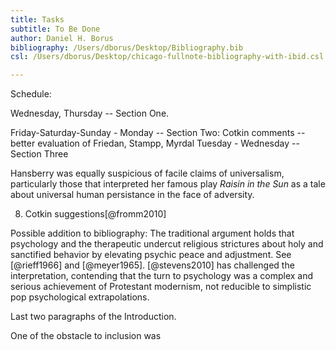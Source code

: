 ```yaml
---
title: Tasks
subtitle: To Be Done
author: Daniel H. Borus
bibliography: /Users/dborus/Desktop/Bibliography.bib
csl: /Users/dborus/Desktop/chicago-fullnote-bibliography-with-ibid.csl

---
```


Schedule:

Wednesday, Thursday -- Section One.

Friday-Saturday-Sunday - Monday -- Section Two: Cotkin comments -- better evaluation of Friedan, Stampp, Myrdal
Tuesday - Wednesday -- Section Three




Hansberry was equally suspicious of facile claims of universalism, particularly those that interpreted her famous play *Raisin in the Sun* as a tale about universal human persistance in the face of adversity.

8. Cotkin suggestions[@fromm2010]

Possible addition to bibliography: The traditional argument holds that psychology and the therapeutic undercut religious strictures about holy and sanctified behavior by elevating psychic peace and adjustment. See [@rieff1966] and [@meyer1965]. [@stevens2010] has challenged the interpretation, contending that the turn to psychology was a complex and serious achievement of Protestant modernism, not reducible to simplistic pop psychological extrapolations.


Last two paragraphs of the Introduction.

One of the obstacle to inclusion was
